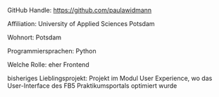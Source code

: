 GitHub Handle: https://github.com/paulawidmann

Affiliation: University of Applied Sciences Potsdam

Wohnort: Potsdam

Programmiersprachen: Python

Welche Rolle: eher Frontend

bisheriges Lieblingsprojekt: Projekt im Modul User Experience, wo das User-Interface des FB5 Praktikumsportals optimiert wurde
